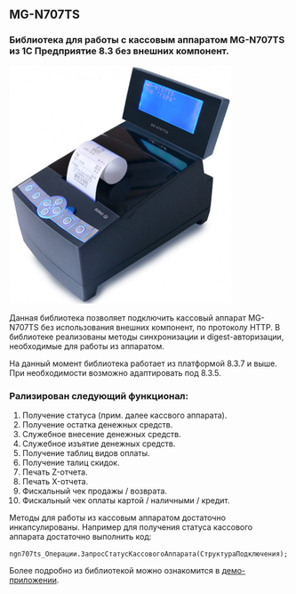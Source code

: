 ## MG-N707TS
### Библиотека для работы с кассовым аппаратом MG-N707TS из 1C Предприятие 8.3 без внешних компонент.
![MG-N707TS](./img/device.jpg)

Данная библиотека позволяет подключить кассовый аппарат MG-N707TS без использования внешних компонент, по протоколу HTTP.
В библиотеке реализованы методы синхронизации и digest-авторизации, необходимые для работы из аппаратом.

На данный момент библиотека работает из платформой 8.3.7 и выше. При необходимости возможно адаптировать под 8.3.5.

### Рализирован следующий функционал:
1. Получение статуса (прим. далее кассвого аппарата).
2. Получение остатка денежных средств.
3. Служебное внесение денежных средств.
4. Служебное изъятие денежных средств.
5. Получение таблиц видов оплаты.
6. Получение талиц скидок.
7. Печать Z-отчета.
8. Печать X-отчета.
9. Фискальный чек продажы / возврата.
10. Фискальный чек оплаты картой / наличными / кредит.

Методы для работы из кассовым аппаратом достаточно инкапсулированы. Например для получения статуса кассового аппарата достаточно выполнить код:
``` 
ngn707ts_Операции.ЗапросСтатусКассовогоАппарата(СтруктураПодключения);
```

Более подробно из библиотекой можно ознакомится в [демо-приложении](./demo/Демо.epf).
